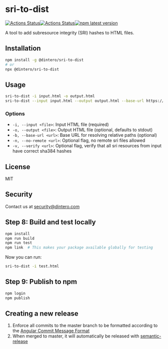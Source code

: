 # sri-to-dist

[![Actions Status](https://github.com/Dintero/sri-to-dist/workflows/Release/badge.svg)](https://github.com/Dintero/sri-to-dist/actions)[![Actions Status](https://github.com/Dintero/sri-to-dist/workflows/CI/badge.svg)](https://github.com/Dintero/sri-to-dist/actions)[![npm latest version](https://img.shields.io/npm/v/@dintero/sri-to-dist/latest.svg)](https://www.npmjs.com/package/@dintero/sri-to-dist)

A tool to add subresource integrity (SRI) hashes to HTML files.

## Installation

```bash
npm install -g @dintero/sri-to-dist
# or
npx @dintero/sri-to-dist
```

## Usage

```bash
sri-to-dist -i input.html -o output.html
sri-to-dist --input input.html --output output.html --base-url https://example.com
```

### Options

- `-i, --input <file>`: Input HTML file (required)
- `-o, --output <file>`: Output HTML file (optional, defaults to stdout)
- `-b, --base-url <url>`: Base URL for resolving relative paths (optional)
- `-n, --no-remote <url>`: Optional flag, no remote sri files allowed
- `-v, --verify <url>`: Optional flag, verify that all sri resources from input have correct sha384 hashes

## License

MIT

## Security

Contact us at [security@dintero.com](mailto:security@dintero.com)


## Step 8: Build and test locally

```bash
npm install
npm run build
npm run test
npm link  # This makes your package available globally for testing
```

Now you can run:

```bash
sri-to-dist -i test.html
```

## Step 9: Publish to npm

```bash
npm login
npm publish
```

## Creating a new release

1. Enforce all commits to the master branch to be formatted according to the [Angular Commit Message Format](https://github.com/angular/angular/blob/master/CONTRIBUTING.md#-commit-message-format)
2. When merged to master, it will automatically be released with [semantic-release](https://github.com/semantic-release/semantic-release)
